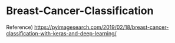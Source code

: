 # Breast-Cancer-Classification

Reference) https://pyimagesearch.com/2019/02/18/breast-cancer-classification-with-keras-and-deep-learning/
